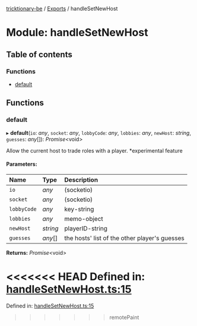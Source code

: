 [tricktionary-be](../README.md) / [Exports](../modules.md) / handleSetNewHost

# Module: handleSetNewHost

## Table of contents

### Functions

- [default](handlesetnewhost.md#default)

## Functions

### default

▸ **default**(`io`: *any*, `socket`: *any*, `lobbyCode`: *any*, `lobbies`: *any*, `newHost`: *string*, `guesses`: *any*[]): *Promise*<void\>

Allow the current host to trade roles with a player. *experimental feature

#### Parameters:

Name | Type | Description |
:------ | :------ | :------ |
`io` | *any* | (socketio)   |
`socket` | *any* | (socketio)   |
`lobbyCode` | *any* | key-string   |
`lobbies` | *any* | memo-object   |
`newHost` | *string* | playerID-string   |
`guesses` | *any*[] | the hosts' list of the other player's guesses    |

**Returns:** *Promise*<void\>

<<<<<<< HEAD
Defined in: [handleSetNewHost.ts:15](https://github.com/story-squad/tricktionary-be/blob/e2df648/src/sockets/handleSetNewHost.ts#L15)
=======
Defined in: [handleSetNewHost.ts:15](https://github.com/story-squad/tricktionary-be/blob/50f8f84/src/sockets/handleSetNewHost.ts#L15)
>>>>>>> remotePaint
